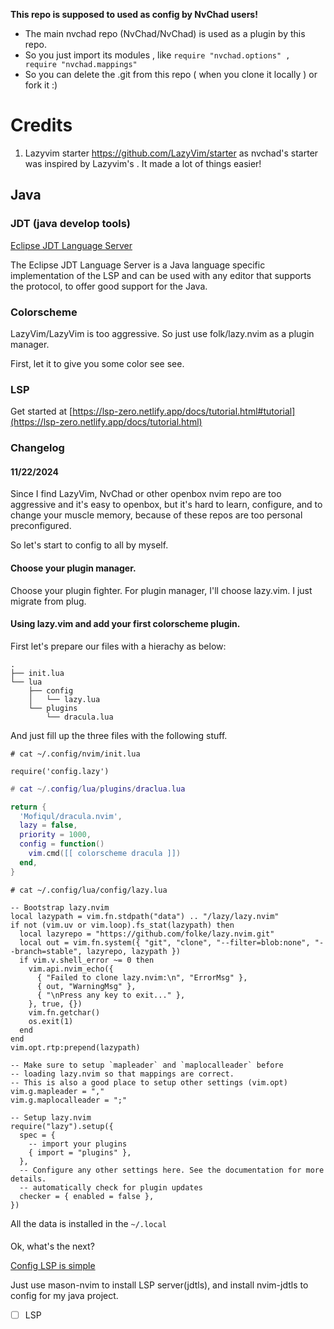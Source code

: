 **This repo is supposed to used as config by NvChad users!**

- The main nvchad repo (NvChad/NvChad) is used as a plugin by this repo.
- So you just import its modules , like `require "nvchad.options" , require "nvchad.mappings"`
- So you can delete the .git from this repo ( when you clone it locally ) or fork it :)

# Credits

1) Lazyvim starter https://github.com/LazyVim/starter as nvchad's starter was inspired by Lazyvim's . It made a lot of things easier!


## Java

### JDT (java develop tools) 
[Eclipse JDT Language Server](https://github.com/eclipse-jdtls/eclipse.jdt.ls?tab=readme-ov-file)

The Eclipse JDT Language Server is a Java language specific implementation of the LSP and can be used with any editor that supports the protocol, to offer good support for the Java.


### Colorscheme
LazyVim/LazyVim is too aggressive. So just use folk/lazy.nvim as a plugin manager.

First, let it to give you some color see see.


### LSP

Get started at [https://lsp-zero.netlify.app/docs/tutorial.html#tutorial](https://lsp-zero.netlify.app/docs/tutorial.html)


### Changelog

####  11/22/2024

Since I find LazyVim, NvChad or other openbox nvim repo are too aggressive and it's easy to openbox, but it's hard to learn, configure, and to change your muscle memory, because of these repos are too personal preconfigured.

So let's start to config to all by myself.

#### Choose your plugin manager.

Choose your plugin fighter.  For plugin manager, I'll choose lazy.vim. I just migrate from plug.

#### Using lazy.vim and add your first colorscheme plugin.

First let's prepare our files with a hierachy as below:

```
.
├── init.lua
└── lua
    ├── config
    │   └── lazy.lua
    └── plugins
        └── dracula.lua
```

And just fill up the three files with the following stuff.

```
# cat ~/.config/nvim/init.lua

require('config.lazy')

```

```lua
# cat ~/.config/lua/plugins/draclua.lua

return {
  'Mofiqul/dracula.nvim',
  lazy = false,
  priority = 1000,
  config = function()
  	vim.cmd([[ colorscheme dracula ]])
  end,
}
```

```
# cat ~/.config/lua/config/lazy.lua

-- Bootstrap lazy.nvim
local lazypath = vim.fn.stdpath("data") .. "/lazy/lazy.nvim"
if not (vim.uv or vim.loop).fs_stat(lazypath) then
  local lazyrepo = "https://github.com/folke/lazy.nvim.git"
  local out = vim.fn.system({ "git", "clone", "--filter=blob:none", "--branch=stable", lazyrepo, lazypath })
  if vim.v.shell_error ~= 0 then
    vim.api.nvim_echo({
      { "Failed to clone lazy.nvim:\n", "ErrorMsg" },
      { out, "WarningMsg" },
      { "\nPress any key to exit..." },
    }, true, {})
    vim.fn.getchar()
    os.exit(1)
  end
end
vim.opt.rtp:prepend(lazypath)

-- Make sure to setup `mapleader` and `maplocalleader` before
-- loading lazy.nvim so that mappings are correct.
-- This is also a good place to setup other settings (vim.opt)
vim.g.mapleader = ","
vim.g.maplocalleader = ";"

-- Setup lazy.nvim
require("lazy").setup({
  spec = {
    -- import your plugins
    { import = "plugins" },
  },
  -- Configure any other settings here. See the documentation for more details.
  -- automatically check for plugin updates
  checker = { enabled = false },
})

```

All the data is installed in the `~/.local`


#### 

Ok, what's the next?

[Config LSP is simple](https://www.reddit.com/r/neovim/comments/12itdmx/psa_configuring_lsp_wo_nvimlspconfig_is_simple/)

Just use mason-nvim to install LSP server(jdtls), and install nvim-jdtls to config for my java project.

- [ ] LSP
